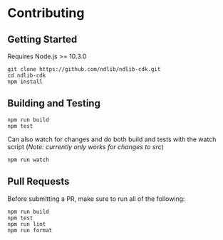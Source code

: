 # Contributing

## Getting Started
Requires Node.js >= 10.3.0
```shell
git clone https://github.com/ndlib/ndlib-cdk.git
cd ndlib-cdk
npm install
```

## Building and Testing
```shell
npm run build
npm test
```

Can also watch for changes and do both build and tests with the watch script (*Note: currently only works for changes to src*)
```shell
npm run watch
```

## Pull Requests
Before submitting a PR, make sure to run all of the following:
```shell
npm run build
npm test
npm run lint
npm run format
```
